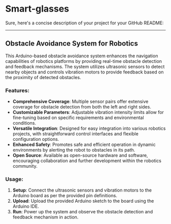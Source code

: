 # Smart-glasses
Sure, here's a concise description of your project for your GitHub README:

---

## Obstacle Avoidance System for Robotics

This Arduino-based obstacle avoidance system enhances the navigation capabilities of robotics platforms by providing real-time obstacle detection and feedback mechanisms. The system utilizes ultrasonic sensors to detect nearby objects and controls vibration motors to provide feedback based on the proximity of detected obstacles.

### Features:
- **Comprehensive Coverage**: Multiple sensor pairs offer extensive coverage for obstacle detection from both the left and right sides.
- **Customizable Parameters**: Adjustable vibration intensity limits allow for fine-tuning based on specific requirements and environmental conditions.
- **Versatile Integration**: Designed for easy integration into various robotics projects, with straightforward control interfaces and flexible configuration options.
- **Enhanced Safety**: Promotes safe and efficient operation in dynamic environments by alerting the robot to obstacles in its path.
- **Open Source**: Available as open-source hardware and software, encouraging collaboration and further development within the robotics community.

### Usage:
1. **Setup**: Connect the ultrasonic sensors and vibration motors to the Arduino board as per the provided pin definitions.
2. **Upload**: Upload the provided Arduino sketch to the board using the Arduino IDE.
3. **Run**: Power up the system and observe the obstacle detection and feedback mechanism in action.
